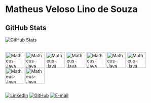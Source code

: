 # Matheus Veloso Lino de Souza 

## GitHub Stats
![GitHub Stats](https://github-readme-stats.vercel.app/api?username=Velostroso&theme=transparent&bg_color=000&border_color=211C84&show_icons=true&icon_color=211C84&title_color=4D55CC&text_color=FFF)

<div style="display: inline_block"><br>
  <img align= "center" alt="Matheus-Java" height="50" width="60" src="https://cdn.jsdelivr.net/gh/devicons/devicon@latest/icons/java/java-original-wordmark.svg">
  <img align= "center" alt="Matheus-Java" height="50" width="60" src="https://cdn.jsdelivr.net/gh/devicons/devicon@latest/icons/javascript/javascript-plain.svg">
  <img align= "center" alt="Matheus-Java" height="50" width="60" src="https://cdn.jsdelivr.net/gh/devicons/devicon@latest/icons/c/c-original.svg">
  <img align= "center" alt="Matheus-Java" height="50" width="60" src="https://cdn.jsdelivr.net/gh/devicons/devicon@latest/icons/csharp/csharp-original.svg">
  <img align= "center" alt="Matheus-Java" height="50" width="60" src="https://cdn.jsdelivr.net/gh/devicons/devicon@latest/icons/css3/css3-original.svg">
  <img align= "center" alt="Matheus-Java" height="50" width="60" src="https://cdn.jsdelivr.net/gh/devicons/devicon@latest/icons/figma/figma-original.svg">
  <img align= "center" alt="Matheus-Java" height="50" width="60" src="https://cdn.jsdelivr.net/gh/devicons/devicon@latest/icons/html5/html5-original-wordmark.svg">
  <img align= "center" alt="Matheus-Java" height="50" width="60" src="https://cdn.jsdelivr.net/gh/devicons/devicon@latest/icons/postman/postman-original.svg">
  <img align= "center" alt="Matheus-Java" height="50" width="60" src="https://cdn.jsdelivr.net/gh/devicons/devicon@latest/icons/mysql/mysql-original-wordmark.svg">
</div>

##
  [![LinkedIn](https://img.shields.io/badge/LinkedIn-0077B5?style=for-the-badge&logo=linkedin&logoColor=white)](https://www.linkedin.com/in/matheusvelosolinosouza/) [![GitHub](https://img.shields.io/badge/GitHub-100000?style=for-the-badge&logo=github&logoColor=white)](https://github.com/Velostroso) [![E-mail](https://img.shields.io/badge/-Email-000?style=for-the-badge&logo=microsoft-outlook&logoColor=007BFF)](mailto:matheus.veloso.lino@hotmail.com)
  
  
